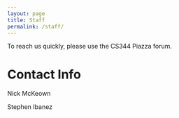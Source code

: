 ```yaml
---
layout: page
title: Staff
permalink: /staff/
---
```


To reach us quickly, please use the CS344 Piazza forum.

# Contact Info

Nick McKeown

Stephen Ibanez
